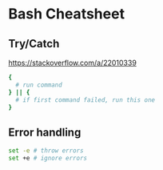# Bash Cheatsheet

## Try/Catch

https://stackoverflow.com/a/22010339
```bash
{
  # run command
} || {
  # if first command failed, run this one
} 

```

## Error handling
```bash
set -e # throw errors
set +e # ignore errors
```

